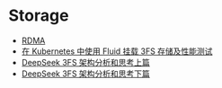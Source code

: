 # Storage

- [RDMA](https://mp.weixin.qq.com/mp/appmsgalbum?__biz=MzUxNzQ5MTExNw==&action=getalbum&album_id=3398249338911260673&scene=173&subscene=&sessionid=svr_d56990d169f&enterid=1742266284&from_msgid=2247493380&from_itemidx=1&count=3&nolastread=1#wechat_redirect)
- [在 Kubernetes 中使用 Fluid 挂载 3FS 存储及性能测试](https://mp.weixin.qq.com/s/pGct2Yy-lO-mG9mT0jJ-Sw)
- [DeepSeek 3FS 架构分析和思考上篇](https://mp.weixin.qq.com/s/X60PsEPeFsb-ZPKATMrWrA)
- [DeepSeek 3FS 架构分析和思考下篇](https://mp.weixin.qq.com/s/tlQ208NDss2VV4pCA4WW6Q)